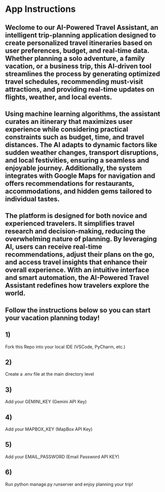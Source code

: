 # App Instructions

## Weclome to our AI-Powered Travel Assistant, an intelligent trip-planning application designed to create personalized travel itineraries based on user preferences, budget, and real-time data. Whether planning a solo adventure, a family vacation, or a business trip, this AI-driven tool streamlines the process by generating optimized travel schedules, recommending must-visit attractions, and providing real-time updates on flights, weather, and local events.

## Using machine learning algorithms, the assistant curates an itinerary that maximizes user experience while considering practical constraints such as budget, time, and travel distances. The AI adapts to dynamic factors like sudden weather changes, transport disruptions, and local festivities, ensuring a seamless and enjoyable journey. Additionally, the system integrates with Google Maps for navigation and offers recommendations for restaurants, accommodations, and hidden gems tailored to individual tastes.

## The platform is designed for both novice and experienced travelers. It simplifies travel research and decision-making, reducing the overwhelming nature of planning. By leveraging AI, users can receive real-time recommendations, adjust their plans on the go, and access travel insights that enhance their overall experience. With an intuitive interface and smart automation, the AI-Powered Travel Assistant redefines how travelers explore the world.

## Follow the instructions below so you can start your vacation planning today!


## 1) 
Fork this Repo into your local IDE (VSCode, PyCharm, etc.)

## 2) 
Create a .env file at the main directory level

## 3) 
Add your GEMINI_KEY (Gemini API Key)

## 4) 
Add your MAPBOX_KEY (MapBox API Key)

## 5) 
Add your EMAIL_PASSWORD (Email Password API KEY)

## 6) 
Run python manage.py runserver and enjoy planning your trip!
